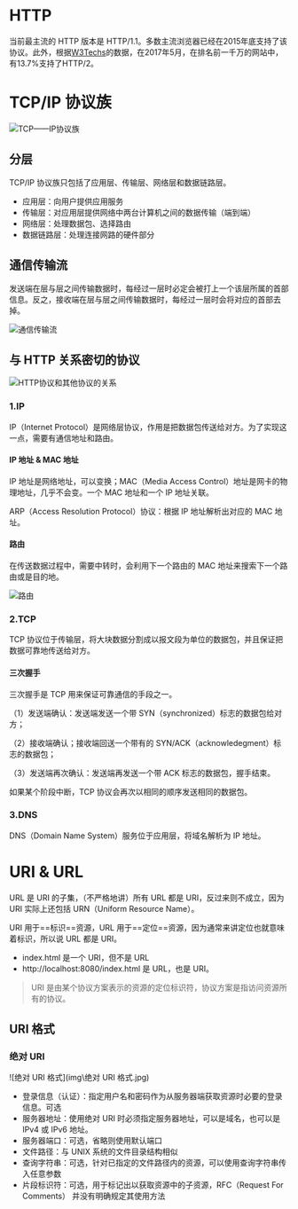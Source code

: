 # HTTP 

当前最主流的 HTTP 版本是 HTTP/1.1。多数主流浏览器已经在2015年底支持了该协议。此外，根据[W3Techs](https://zh.wikipedia.org/w/index.php?title=W3Techs&action=edit&redlink=1)的数据，在2017年5月，在排名前一千万的网站中，有13.7%支持了HTTP/2。

# TCP/IP 协议族

![TCP——IP协议族](img\TCP——IP协议族.jpg)

## 分层

TCP/IP 协议族只包括了应用层、传输层、网络层和数据链路层。

- 应用层：向用户提供应用服务
- 传输层：对应用层提供网络中两台计算机之间的数据传输（端到端）
- 网络层：处理数据包、选择路由
- 数据链路层：处理连接网路的硬件部分

## 通信传输流

发送端在层与层之间传输数据时，每经过一层时必定会被打上一个该层所属的首部信息。反之，接收端在层与层之间传输数据时，每经过一层时会将对应的首部去掉。

![通信传输流](img\通信传输流.jpg)

## 与 HTTP 关系密切的协议

![HTTP协议和其他协议的关系](img\HTTP协议和其他协议的关系.jpg)

### 1.IP

IP（Internet Protocol）是网络层协议，作用是把数据包传送给对方。为了实现这一点，需要有通信地址和路由。

#### IP 地址 & MAC 地址

IP 地址是网络地址，可以变换；MAC（Media Access Control）地址是网卡的物理地址，几乎不会变。一个 MAC 地址和一个 IP 地址关联。

ARP（Access Resolution Protocol）协议：根据 IP 地址解析出对应的 MAC 地址。

#### 路由

在传送数据过程中，需要中转时，会利用下一个路由的 MAC 地址来搜索下一个路由或是目的地。

![路由](img\路由.jpg)

### 2.TCP

TCP 协议位于传输层，将大块数据分割成以报文段为单位的数据包，并且保证把数据可靠地传送给对方。

#### 三次握手

三次握手是 TCP 用来保证可靠通信的手段之一。

（1）发送端确认：发送端发送一个带 SYN（synchronized）标志的数据包给对方；

（2）接收端确认；接收端回送一个带有的 SYN/ACK（acknowledegment）标志的数据包；

（3）发送端再次确认：发送端再发送一个带 ACK 标志的数据包，握手结束。

如果某个阶段中断，TCP 协议会再次以相同的顺序发送相同的数据包。

### 3.DNS

DNS（Domain Name System）服务位于应用层，将域名解析为 IP 地址。

# URI & URL

URL 是 URI 的子集，（不严格地讲）所有 URL 都是 URI，反过来则不成立，因为 URI 实际上还包括 URN（Uniform Resource Name）。

URI 用于==标识==资源，URL 用于==定位==资源，因为通常来讲定位也就意味着标识，所以说 URL 都是 URI。

- index.html 是一个 URI，但不是 URL
- http://localhost:8080/index.html 是 URL，也是 URI。

> URI 是由某个协议方案表示的资源的定位标识符，协议方案是指访问资源所有的协议。

## URI 格式

### 绝对 URI

![绝对 URI 格式](img\绝对 URI 格式.jpg)

- 登录信息（认证）：指定用户名和密码作为从服务器端获取资源时必要的登录信息。可选
- 服务器地址：使用绝对 URI 时必须指定服务器地址，可以是域名，也可以是 IPv4 或 IPv6 地址。
- 服务器端口：可选，省略则使用默认端口
- 文件路径：与 UNIX 系统的文件目录结构相似
- 查询字符串：可选，针对已指定的文件路径内的资源，可以使用查询字符串传入任意参数
- 片段标识符：可选，用于标记出以获取资源中的子资源，RFC（Request For Comments） 并没有明确规定其使用方法


